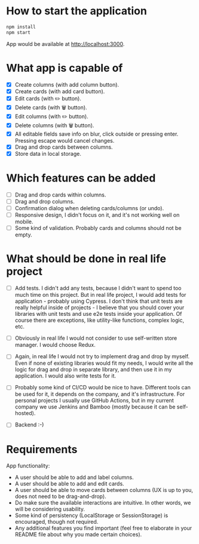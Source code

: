 # How to start the application

```sh
npm install
npm start
```

App would be available at [http://localhost:3000](http://localhost:3000).

# What app is capable of

- [x] Create columns (with add column button).
- [x] Create cards (with add card button).
- [x] Edit cards (with ✏️ button).
- [x] Delete cards (with 🗑 button).
- [x] Edit columns (with ✏️ button).
- [x] Delete columns (with 🗑 button).
- [x] All editable fields save info on blur, click outside or pressing enter. Pressing escape would cancel changes.
- [x] Drag and drop cards between columns.
- [x] Store data in local storage.

# Which features can be added

- [ ] Drag and drop cards within columns.
- [ ] Drag and drop columns.
- [ ] Confirmation dialog when deleting cards/columns (or undo).
- [ ] Responsive design, I didn't focus on it, and it's not working well on mobile.
- [ ] Some kind of validation. Probably cards and columns should not be empty.

# What should be done in real life project

- [ ] Add tests. I didn't add any tests, because I didn't want to spend too much time on this project.
  But in real life project, I would add tests for application - probably using Cypress.
  I don't think that unit tests are really helpful inside of projects - I believe that you should cover your libraries with unit tests
  and use e2e tests inside your application. Of course there are exceptions, like utility-like functions, complex logic, etc.
- [ ] Obviously in real life I would not consider to use self-written store manager. I would choose Redux.
- [ ] Again, in real life I would not try to implement drag and drop by myself. Even if none of existing libraries would fit my needs,
  I would write all the logic for drag and drop in separate library, and then use it in my application. I would also write tests for it.
- [ ] Probably some kind of CI/CD would be nice to have. Different tools can be used for it, it depends on the company, and it's infrastructure.
  For personal projects I usually use GitHub Actions, but in my current company we use Jenkins and Bamboo (mostly because it can be self-hosted).
- [ ] Backend :-)


# Requirements

App functionality:
- A user should be able to add and label columns.
- A user should be able to add and edit cards.
- A user should be able to move cards between columns (UX is up to you, does not need to be drag-and-drop).
- Do make sure the available interactions are intuitive. In other words, we will be considering usability.
- Some kind of persistency (LocalStorage or SessionStorage) is encouraged, though not required.
- Any additional features you find important (feel free to elaborate in your README file about why you made certain choices).
